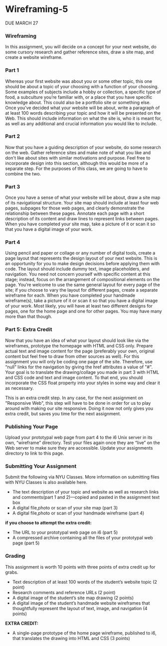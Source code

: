 # Wireframing-5

DUE MARCH 27

### Wireframing

In this assignment, you will decide on a concept for your next website, do some cursory research and gather reference sites, draw a site map, and create a website wireframe. 

### Part 1

Whereas your first website was about you or some other topic, this one should be about a topic of your choosing with a function of your choosing. Some examples of subjects include a hobby or collection, a specific type of food, a subculture you’re familiar with, or a place that you have specific knowledge about. This could also be a portfolio site or something else. Once you’ve decided what your website will be about, write a paragraph of at least 100 words describing your topic and how it will be presented on the Web. This should include information on what the site is, who it is meant for, as well as any additional and crucial information you would like to include. 

### Part 2

Now that you have a guiding description of your website, do some research on the web. Gather reference sites and make note of what you like and don't like about sites with similar motivations and purpose. Feel free to incorporate design into this section, although this would be more of a separate step. For the purposes of this class, we are going to have to combine the two.

### Part 3

Once you have a sense of what your website will be about, draw a site map of its navigational structure. Your site map should include at least four web pages, subpages for those web pages, and clearly demonstrate the relationship between these pages. Annotate each page with a short description of its content and draw lines to represent links between pages. When you have completed your site map, take a picture of it or scan it so that you have a digital image of your work.

### Part 4

Using pencil and paper or collage or any number of digital tools, create a page layout that represents the design layout of your next website. This is an opportunity for you to make design decisions before applying them with code. The layout should include dummy text, image placeholders, and navigation. You need not concern yourself with specific content at this stage; instead, focus on the arrangement of compositional elements on the page. You’re welcome to use the same general layout for every page of the site; if you choose to vary the layout for different pages, create a separate wireframe for each. When you have completed your handmade wireframe(s), take a picture of it or scan it so that you have a digital image of your work. Most likely, you will have at least two different designs for pages, one for the home page and one for other pages. You may have many more than that though. 

### Part 5: Extra Credit

Now that you have an idea of what your layout should look like via the wireframes, prototype the homepage with HTML and CSS only. Prepare actual text and image content for the page (preferably your own, original content but feel free to draw from other sources as well). For this assignment you will only be coding one page of the site. Therefore, use “null” links for the navigation by giving the href attributes a value of "#". Your goal is to translate the drawing/collage you made in part 3 with HTML and CSS code and text and image content. To that end, you should incorporate the CSS float property into your styles in some way and clear it as necessary.

This is an extra credit step. In any case, for the next assignment on "Responsive Web", this step will have to be done in order for us to play around with making our site responsive. Doing it now not only gives you extra credit, but saves you time for the next assignment. 

### Publishing Your Page

Upload your prototypal web page from part 4 to the i6 Unix server in its own, “wireframe” directory. Test your files again once they are “live” on the Web server to make sure they are accessible. Update your assignments directory to link to this page.

### Submitting Your Assignment

Submit the following via NYU Classes. More information on submitting files with NYU Classes is also available here.

- The text description of your topic and website as well as research links and comments(part 1 and 2)—copied and pasted in the assignment text box
- A digital file,photo or scan of your site map (part 3)
- A digital file,photo or scan of your handmade wireframe (part 4)

**if you choose to attempt the extra credit:**

- The URL to your prototypal web page on i6 (part 5)
- A compressed archive containing all the files of your prototypal web page (part 5)

### Grading

This assignment is worth 10 points with three points of extra credit up for grabs.

- Text description of at least 100 words of the student’s website topic (2 point)
- Research comments and reference URLs (2 point)
- A digital image of the student’s site map drawing (2 points)
- A digital image of the student’s handmade website wireframes that thoughtfully represent the layout of text, image, and navigation (4 points)

**EXTRA CREDIT:**

- A single-page prototype of the home page wireframe, published to i6, that translates the drawing into HTML and CSS (3 points)